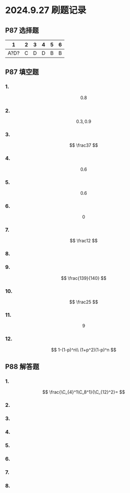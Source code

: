 # 2024.9.27 刷题记录

## P87 选择题

| 1    | 2    | 3    | 4    | 5    | 6    |
| ---- | ---- | ---- | ---- | ---- | ---- |
| A?D? | C    | D    | D    | B    | B    |

## P87 填空题

### 1.

$$
0.8
$$



### 2.

$$
0.3,0.9
$$

### 3. 


$$
\frac37
$$

### 4.

$$
0.6
$$

### 5.

$$
0.6
$$

### 6.

$$
0
$$

### 7.

$$
\frac12
$$

### 8.



### 9.

$$
\frac{139}{140}
$$



### 10.

$$
\frac25
$$

### 11.

$$
9
$$

### 12.

$$
1-(1-p)^n\\
(1+p^2)(1-p)^n
$$

## P88 解答题

### 1. 

$$
\frac{\C_{4}^1\C_8^1}{\C_{12}^2}=
$$



### 2. 

### 3. 

### 4.

### 5.

### 6.

### 7.

### 8.

